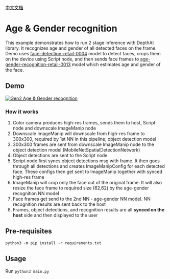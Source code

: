 [中文文档](README.zh-CN.md)

# Age & Gender recognition

This example demonstrates how to run 2 stage inference with DepthAI library.
It recognizes age and gender of all detected faces on the frame. Demo uses [face-detection-retail-0004](https://docs.openvino.ai/2021.4/omz_models_model_face_detection_retail_0004.html) model to detect faces, crops them on the device using Script node, and then sends face frames to [age-gender-recognition-retail-0013](https://docs.openvino.ai/latest/omz_models_model_age_gender_recognition_retail_0013.html) model which estimates age and gender of the face.

## Demo

[![Gen2 Age & Gender recognition](https://user-images.githubusercontent.com/18037362/159127397-f75a96a9-f699-4bc8-bb54-39f998c044be.png)](https://www.youtube.com/watch?v=PwnVrPaF-vs "Age/Gender recognition on DepthAI")

### How it works

1. Color camera produces high-res frames, sends them to host, Script node and downscale ImageManip node
2. Downscale ImageManip will downscale from high-res frame to 300x300, required by 1st NN in this pipeline; object detection model
3. 300x300 frames are sent from downscale ImageManip node to the object detection model (MobileNetSpatialDetectionNetwork)
4. Object detections are sent to the Script node
5. Script node first syncs object detections msg with frame. It then goes through all detections and creates ImageManipConfig for each detected face. These configs then get sent to ImageManip together with synced high-res frame
6. ImageManip will crop only the face out of the original frame. It will also resize the face frame to required size (62,62) by the age-gender recognition NN model
7. Face frames get send to the 2nd NN - age-gender NN model. NN recognition results are sent back to the host
8. Frames, object detections, and recognition results are all **synced on the host** side and then displayed to the user

## Pre-requisites

```
python3 -m pip install -r requirements.txt
```

## Usage

Run `python3 main.py`
